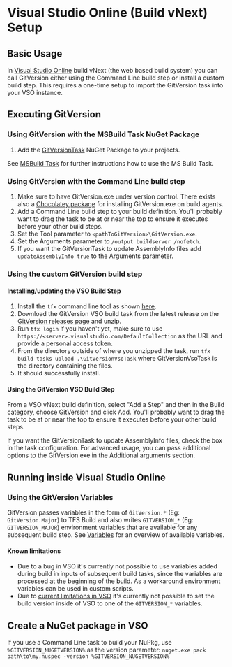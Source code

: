 # Visual Studio Online (Build vNext) Setup
## Basic Usage
In [Visual Studio Online](https://www.visualstudio.com/) build vNext (the web based build system) you can call GitVersion either using the Command Line build step or install a custom build step. This requires a one-time setup to import the GitVersion task into your VSO instance.

## Executing GitVersion
### Using GitVersion with the MSBuild Task NuGet Package
1. Add the [GitVersionTask](https://www.nuget.org/packages/GitVersionTask/) NuGet Package to your projects.

See [MSBuild Task](/usage/#msbuild-task) for further instructions how to use the MS Build Task.

### Using GitVersion with the Command Line build step
1. Make sure to have GitVersion.exe under version control. There exists also a [Chocolatey package](https://chocolatey.org/packages/GitVersion.Portable) for installing GitVersion.exe on build agents.
2. Add a Command Line build step to your build definition. You'll probably want to drag the task to be at or near the top to ensure it executes before your other build steps.
3. Set the Tool parameter to `<pathToGitVersion>\GitVersion.exe`.
4. Set the Arguments parameter to `/output buildserver /nofetch`.
5. If you want the GitVersionTask to update AssemblyInfo files add `updateAssemblyInfo true` to the Arguments parameter. 

### Using the custom GitVersion build step
#### Installing/updating the VSO Build Step
1. Install the `tfx` command line tool as shown [here](https://github.com/Microsoft/tfs-cli/blob/master/docs/buildtasks.md).
2. Download the GitVersion VSO build task from the latest release on the [GitVersion releases page](https://github.com/GitTools/GitVersion/releases) and unzip.
3. Run `tfx login` if you haven't yet, make sure to use `https://<server>.visualstudio.com/DefaultCollection` as the URL and provide a personal access token.
4. From the directory outside of where you unzipped the task, run `tfx build tasks upload .\GitVersionVsoTask` where GitVersionVsoTask is the directory containing the files.
5. It should successfully install.

#### Using the GitVersion VSO Build Step
From a VSO vNext build definition, select "Add a Step" and then in the Build category, choose GitVersion and click Add. You'll probably want to drag the task to be at or near the top to ensure it executes before your other build steps.

If you want the GitVersionTask to update AssemblyInfo files, check the box in the task configuration. For advanced usage, you can pass additional options to the GitVersion exe in the Additional arguments section.

## Running inside Visual Studio Online
### Using the GitVersion Variables
GitVersion passes variables in the form of `GitVersion.*` (Eg: `GitVersion.Major`) to TFS Build and also writes `GITVERSION_*` (Eg: `GITVERSION_MAJOR`) environment variables that are available for any subsequent build step. 
See [Variables](/more-info/variables/) for an overview of available variables.

#### Known limitations
* Due to a bug in VSO it's currently not possible to use variables added during build in inputs of subsequent build tasks, since the variables are processed at the beginning of the build. 
As a workaround environment variables can be used in custom scripts.
* Due to [current limitations in VSO](https://github.com/Microsoft/vso-agent-tasks/issues/380) it's currently not possible to set the build version inside of VSO to one of the `GITVERSION_*` variables.

## Create a NuGet package in VSO
If you use a Command Line task to build your NuPkg, use `%GITVERSION_NUGETVERSION%` as the version parameter: `nuget.exe pack path\to\my.nuspec -version %GITVERSION_NUGETVERSION%`